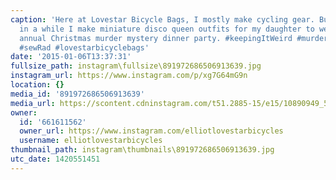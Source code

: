```yaml
---
caption: 'Here at Lovestar Bicycle Bags, I mostly make cycling gear. But every once
  in a while I make miniature disco queen outfits for my daughter to wear at the family&apos;s
  annual Christmas murder mystery dinner party. #keepingItWeird #murdermysteryparty
  #sewRad #lovestarbicyclebags'
date: '2015-01-06T13:37:31'
fullsize_path: instagram\fullsize\891972686506913639.jpg
instagram_url: https://www.instagram.com/p/xg7G64mG9n
location: {}
media_id: '891972686506913639'
media_url: https://scontent.cdninstagram.com/t51.2885-15/e15/10890949_557853741016583_281616555_n.jpg?ig_cache_key=ODkxOTcyNjg2NTA2OTEzNjM5.2
owner:
  id: '661611562'
  owner_url: https://www.instagram.com/elliotlovestarbicycles
  username: elliotlovestarbicycles
thumbnail_path: instagram\thumbnails\891972686506913639.jpg
utc_date: 1420551451
---
```


